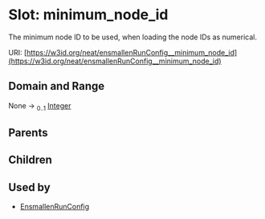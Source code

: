 
# Slot: minimum_node_id


The minimum node ID to be used, when loading the node IDs as numerical.

URI: [https://w3id.org/neat/ensmallenRunConfig__minimum_node_id](https://w3id.org/neat/ensmallenRunConfig__minimum_node_id)


## Domain and Range

None &#8594;  <sub>0..1</sub> [Integer](types/Integer.md)

## Parents


## Children


## Used by

 * [EnsmallenRunConfig](EnsmallenRunConfig.md)

